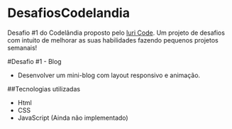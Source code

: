 # DesafiosCodelandia
 
Desafio #1 do Codelândia proposto pelo [Iuri Code](https://github.com/iuricode/desafios-codelandia). Um projeto de desafios com intuito de melhorar as suas habilidades fazendo pequenos projetos semanais!

#Desafio #1 - Blog



- Desenvolver um mini-blog com layout responsivo e animação. 

##Tecnologias utilizadas

- Html
- CSS
- JavaScript (Ainda não implementado)



